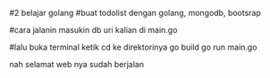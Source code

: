 #2 belajar golang
#buat todolist dengan golang, mongodb, bootsrap

#cara jalanin
masukin db uri kalian di main.go

#lalu buka terminal
ketik cd ke direktorinya
go build
go run main.go

nah selamat web nya sudah berjalan 
